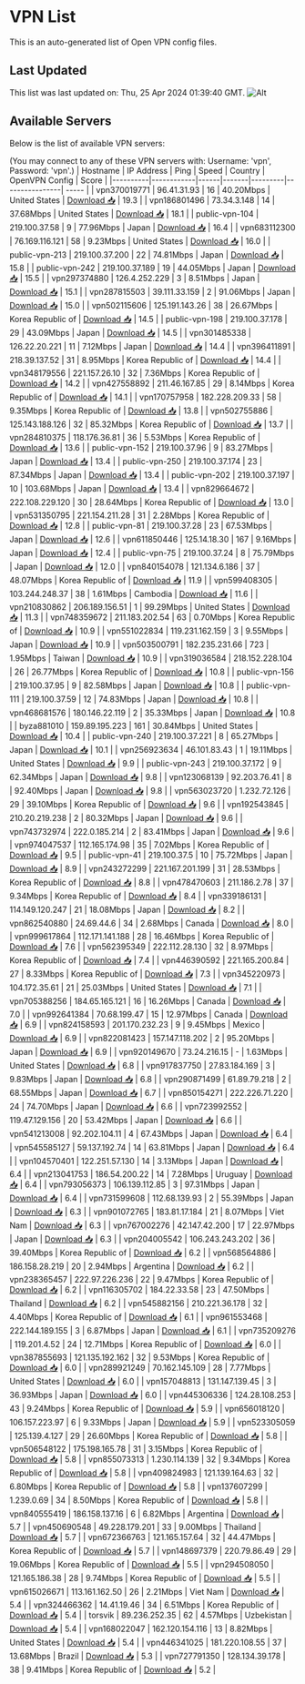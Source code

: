 # VPN List

This is an auto-generated list of Open VPN config files.

## Last Updated

This list was last updated on: Thu, 25 Apr 2024 01:39:40 GMT.
![Alt](https://repobeats.axiom.co/api/embed/186b98318ef1479477931607c1ad7d823f12451f.svg "Repobeats analytics image")

## Available Servers

Below is the list of available VPN servers:

(You may connect to any of these VPN servers with: Username: 'vpn', Password: 'vpn'.)
| Hostname | IP Address | Ping | Speed | Country | OpenVPN Config | Score |
|----------|------------|------|-------|---------|----------------| ----- |
| vpn370019771 | 96.41.31.93 | 16 | 40.20Mbps | United States | [Download 📥](./configs/server_0_US.ovpn) | 19.3 |
| vpn186801496 | 73.34.3.148 | 14 | 37.68Mbps | United States | [Download 📥](./configs/server_1_US.ovpn) | 18.1 |
| public-vpn-104 | 219.100.37.58 | 9 | 77.96Mbps | Japan | [Download 📥](./configs/server_2_JP.ovpn) | 16.4 |
| vpn683112300 | 76.169.116.121 | 58 | 9.23Mbps | United States | [Download 📥](./configs/server_3_US.ovpn) | 16.0 |
| public-vpn-213 | 219.100.37.200 | 22 | 74.81Mbps | Japan | [Download 📥](./configs/server_4_JP.ovpn) | 15.8 |
| public-vpn-242 | 219.100.37.189 | 19 | 44.05Mbps | Japan | [Download 📥](./configs/server_5_JP.ovpn) | 15.5 |
| vpn297374880 | 126.4.252.229 | 3 | 8.51Mbps | Japan | [Download 📥](./configs/server_6_JP.ovpn) | 15.1 |
| vpn287815503 | 39.111.33.159 | 2 | 91.06Mbps | Japan | [Download 📥](./configs/server_7_JP.ovpn) | 15.0 |
| vpn502115606 | 125.191.143.26 | 38 | 26.67Mbps | Korea Republic of | [Download 📥](./configs/server_8_KR.ovpn) | 14.5 |
| public-vpn-198 | 219.100.37.178 | 29 | 43.09Mbps | Japan | [Download 📥](./configs/server_9_JP.ovpn) | 14.5 |
| vpn301485338 | 126.22.20.221 | 11 | 7.12Mbps | Japan | [Download 📥](./configs/server_10_JP.ovpn) | 14.4 |
| vpn396411891 | 218.39.137.52 | 31 | 8.95Mbps | Korea Republic of | [Download 📥](./configs/server_11_KR.ovpn) | 14.4 |
| vpn348179556 | 221.157.26.10 | 32 | 7.36Mbps | Korea Republic of | [Download 📥](./configs/server_12_KR.ovpn) | 14.2 |
| vpn427558892 | 211.46.167.85 | 29 | 8.14Mbps | Korea Republic of | [Download 📥](./configs/server_13_KR.ovpn) | 14.1 |
| vpn170757958 | 182.228.209.33 | 58 | 9.35Mbps | Korea Republic of | [Download 📥](./configs/server_14_KR.ovpn) | 13.8 |
| vpn502755886 | 125.143.188.126 | 32 | 85.32Mbps | Korea Republic of | [Download 📥](./configs/server_15_KR.ovpn) | 13.7 |
| vpn284810375 | 118.176.36.81 | 36 | 5.53Mbps | Korea Republic of | [Download 📥](./configs/server_16_KR.ovpn) | 13.6 |
| public-vpn-152 | 219.100.37.96 | 9 | 83.27Mbps | Japan | [Download 📥](./configs/server_17_JP.ovpn) | 13.4 |
| public-vpn-250 | 219.100.37.174 | 23 | 87.34Mbps | Japan | [Download 📥](./configs/server_18_JP.ovpn) | 13.4 |
| public-vpn-202 | 219.100.37.197 | 10 | 103.68Mbps | Japan | [Download 📥](./configs/server_19_JP.ovpn) | 13.4 |
| vpn829664672 | 222.108.229.120 | 30 | 28.64Mbps | Korea Republic of | [Download 📥](./configs/server_20_KR.ovpn) | 13.0 |
| vpn531350795 | 221.154.211.28 | 31 | 2.28Mbps | Korea Republic of | [Download 📥](./configs/server_21_KR.ovpn) | 12.8 |
| public-vpn-81 | 219.100.37.28 | 23 | 67.53Mbps | Japan | [Download 📥](./configs/server_22_JP.ovpn) | 12.6 |
| vpn611850446 | 125.14.18.30 | 167 | 9.16Mbps | Japan | [Download 📥](./configs/server_23_JP.ovpn) | 12.4 |
| public-vpn-75 | 219.100.37.24 | 8 | 75.79Mbps | Japan | [Download 📥](./configs/server_24_JP.ovpn) | 12.0 |
| vpn840154078 | 121.134.6.186 | 37 | 48.07Mbps | Korea Republic of | [Download 📥](./configs/server_25_KR.ovpn) | 11.9 |
| vpn599408305 | 103.244.248.37 | 38 | 1.61Mbps | Cambodia | [Download 📥](./configs/server_26_KH.ovpn) | 11.6 |
| vpn210830862 | 206.189.156.51 | 1 | 99.29Mbps | United States | [Download 📥](./configs/server_27_US.ovpn) | 11.3 |
| vpn748359672 | 211.183.202.54 | 63 | 0.70Mbps | Korea Republic of | [Download 📥](./configs/server_28_KR.ovpn) | 10.9 |
| vpn551022834 | 119.231.162.159 | 3 | 9.55Mbps | Japan | [Download 📥](./configs/server_29_JP.ovpn) | 10.9 |
| vpn503500791 | 182.235.231.66 | 723 | 1.95Mbps | Taiwan | [Download 📥](./configs/server_30_TW.ovpn) | 10.9 |
| vpn319036584 | 218.152.228.104 | 26 | 26.77Mbps | Korea Republic of | [Download 📥](./configs/server_31_KR.ovpn) | 10.8 |
| public-vpn-156 | 219.100.37.95 | 9 | 82.58Mbps | Japan | [Download 📥](./configs/server_32_JP.ovpn) | 10.8 |
| public-vpn-111 | 219.100.37.59 | 12 | 74.83Mbps | Japan | [Download 📥](./configs/server_33_JP.ovpn) | 10.8 |
| vpn468681576 | 180.146.22.119 | 2 | 35.33Mbps | Japan | [Download 📥](./configs/server_34_JP.ovpn) | 10.8 |
| byza881010 | 159.89.195.223 | 161 | 30.84Mbps | United States | [Download 📥](./configs/server_35_US.ovpn) | 10.4 |
| public-vpn-240 | 219.100.37.221 | 8 | 65.27Mbps | Japan | [Download 📥](./configs/server_36_JP.ovpn) | 10.1 |
| vpn256923634 | 46.101.83.43 | 1 | 19.11Mbps | United States | [Download 📥](./configs/server_37_US.ovpn) | 9.9 |
| public-vpn-243 | 219.100.37.172 | 9 | 62.34Mbps | Japan | [Download 📥](./configs/server_38_JP.ovpn) | 9.8 |
| vpn123068139 | 92.203.76.41 | 8 | 92.40Mbps | Japan | [Download 📥](./configs/server_39_JP.ovpn) | 9.8 |
| vpn563023720 | 1.232.72.126 | 29 | 39.10Mbps | Korea Republic of | [Download 📥](./configs/server_40_KR.ovpn) | 9.6 |
| vpn192543845 | 210.20.219.238 | 2 | 80.32Mbps | Japan | [Download 📥](./configs/server_41_JP.ovpn) | 9.6 |
| vpn743732974 | 222.0.185.214 | 2 | 83.41Mbps | Japan | [Download 📥](./configs/server_42_JP.ovpn) | 9.6 |
| vpn974047537 | 112.165.174.98 | 35 | 7.02Mbps | Korea Republic of | [Download 📥](./configs/server_43_KR.ovpn) | 9.5 |
| public-vpn-41 | 219.100.37.5 | 10 | 75.72Mbps | Japan | [Download 📥](./configs/server_44_JP.ovpn) | 8.9 |
| vpn243272299 | 221.167.201.199 | 31 | 28.53Mbps | Korea Republic of | [Download 📥](./configs/server_45_KR.ovpn) | 8.8 |
| vpn478470603 | 211.186.2.78 | 37 | 9.34Mbps | Korea Republic of | [Download 📥](./configs/server_46_KR.ovpn) | 8.4 |
| vpn339186131 | 114.149.120.247 | 21 | 18.08Mbps | Japan | [Download 📥](./configs/server_47_JP.ovpn) | 8.2 |
| vpn862540880 | 24.69.44.6 | 34 | 2.68Mbps | Canada | [Download 📥](./configs/server_48_CA.ovpn) | 8.0 |
| vpn999617864 | 112.171.141.188 | 28 | 16.46Mbps | Korea Republic of | [Download 📥](./configs/server_49_KR.ovpn) | 7.6 |
| vpn562395349 | 222.112.28.130 | 32 | 8.97Mbps | Korea Republic of | [Download 📥](./configs/server_50_KR.ovpn) | 7.4 |
| vpn446390592 | 221.165.200.84 | 27 | 8.33Mbps | Korea Republic of | [Download 📥](./configs/server_51_KR.ovpn) | 7.3 |
| vpn345220973 | 104.172.35.61 | 21 | 25.03Mbps | United States | [Download 📥](./configs/server_52_US.ovpn) | 7.1 |
| vpn705388256 | 184.65.165.121 | 16 | 16.26Mbps | Canada | [Download 📥](./configs/server_53_CA.ovpn) | 7.0 |
| vpn992641384 | 70.68.199.47 | 15 | 12.97Mbps | Canada | [Download 📥](./configs/server_54_CA.ovpn) | 6.9 |
| vpn824158593 | 201.170.232.23 | 9 | 9.45Mbps | Mexico | [Download 📥](./configs/server_55_MX.ovpn) | 6.9 |
| vpn822081423 | 157.147.118.202 | 2 | 95.20Mbps | Japan | [Download 📥](./configs/server_56_JP.ovpn) | 6.9 |
| vpn920149670 | 73.24.216.15 | - | 1.63Mbps | United States | [Download 📥](./configs/server_57_US.ovpn) | 6.8 |
| vpn917837750 | 27.83.184.169 | 3 | 9.83Mbps | Japan | [Download 📥](./configs/server_58_JP.ovpn) | 6.8 |
| vpn290871499 | 61.89.79.218 | 2 | 68.55Mbps | Japan | [Download 📥](./configs/server_59_JP.ovpn) | 6.7 |
| vpn850154271 | 222.226.71.220 | 24 | 74.70Mbps | Japan | [Download 📥](./configs/server_60_JP.ovpn) | 6.6 |
| vpn723992552 | 119.47.129.156 | 20 | 53.42Mbps | Japan | [Download 📥](./configs/server_61_JP.ovpn) | 6.6 |
| vpn541213008 | 92.202.104.11 | 4 | 67.43Mbps | Japan | [Download 📥](./configs/server_62_JP.ovpn) | 6.4 |
| vpn545585127 | 59.137.192.74 | 14 | 63.81Mbps | Japan | [Download 📥](./configs/server_63_JP.ovpn) | 6.4 |
| vpn104570401 | 122.251.57.130 | 14 | 3.13Mbps | Japan | [Download 📥](./configs/server_64_JP.ovpn) | 6.4 |
| vpn213041753 | 186.54.200.22 | 14 | 7.28Mbps | Uruguay | [Download 📥](./configs/server_65_UY.ovpn) | 6.4 |
| vpn793056373 | 106.139.112.85 | 3 | 97.31Mbps | Japan | [Download 📥](./configs/server_66_JP.ovpn) | 6.4 |
| vpn731599608 | 112.68.139.93 | 2 | 55.39Mbps | Japan | [Download 📥](./configs/server_67_JP.ovpn) | 6.3 |
| vpn901072765 | 183.81.17.184 | 21 | 8.07Mbps | Viet Nam | [Download 📥](./configs/server_68_VN.ovpn) | 6.3 |
| vpn767002276 | 42.147.42.200 | 17 | 22.97Mbps | Japan | [Download 📥](./configs/server_69_JP.ovpn) | 6.3 |
| vpn204005542 | 106.243.243.202 | 36 | 39.40Mbps | Korea Republic of | [Download 📥](./configs/server_70_KR.ovpn) | 6.2 |
| vpn568564886 | 186.158.28.219 | 20 | 2.94Mbps | Argentina | [Download 📥](./configs/server_71_AR.ovpn) | 6.2 |
| vpn238365457 | 222.97.226.236 | 22 | 9.47Mbps | Korea Republic of | [Download 📥](./configs/server_72_KR.ovpn) | 6.2 |
| vpn116305702 | 184.22.33.58 | 23 | 47.50Mbps | Thailand | [Download 📥](./configs/server_73_TH.ovpn) | 6.2 |
| vpn545882156 | 210.221.36.178 | 32 | 4.40Mbps | Korea Republic of | [Download 📥](./configs/server_74_KR.ovpn) | 6.1 |
| vpn961553468 | 222.144.189.155 | 3 | 6.87Mbps | Japan | [Download 📥](./configs/server_75_JP.ovpn) | 6.1 |
| vpn735209276 | 119.201.4.52 | 24 | 12.71Mbps | Korea Republic of | [Download 📥](./configs/server_76_KR.ovpn) | 6.0 |
| vpn387855693 | 121.135.192.162 | 32 | 9.53Mbps | Korea Republic of | [Download 📥](./configs/server_77_KR.ovpn) | 6.0 |
| vpn289921249 | 70.162.145.109 | 28 | 7.77Mbps | United States | [Download 📥](./configs/server_78_US.ovpn) | 6.0 |
| vpn157048813 | 131.147.139.45 | 3 | 36.93Mbps | Japan | [Download 📥](./configs/server_79_JP.ovpn) | 6.0 |
| vpn445306336 | 124.28.108.253 | 43 | 9.24Mbps | Korea Republic of | [Download 📥](./configs/server_80_KR.ovpn) | 5.9 |
| vpn656018120 | 106.157.223.97 | 6 | 9.33Mbps | Japan | [Download 📥](./configs/server_81_JP.ovpn) | 5.9 |
| vpn523305059 | 125.139.4.127 | 29 | 26.60Mbps | Korea Republic of | [Download 📥](./configs/server_82_KR.ovpn) | 5.8 |
| vpn506548122 | 175.198.165.78 | 31 | 3.15Mbps | Korea Republic of | [Download 📥](./configs/server_83_KR.ovpn) | 5.8 |
| vpn855073313 | 1.230.114.139 | 32 | 9.34Mbps | Korea Republic of | [Download 📥](./configs/server_84_KR.ovpn) | 5.8 |
| vpn409824983 | 121.139.164.63 | 32 | 6.80Mbps | Korea Republic of | [Download 📥](./configs/server_85_KR.ovpn) | 5.8 |
| vpn137607299 | 1.239.0.69 | 34 | 8.50Mbps | Korea Republic of | [Download 📥](./configs/server_86_KR.ovpn) | 5.8 |
| vpn840555419 | 186.158.137.16 | 6 | 6.82Mbps | Argentina | [Download 📥](./configs/server_87_AR.ovpn) | 5.7 |
| vpn450690548 | 49.228.179.201 | 33 | 9.00Mbps | Thailand | [Download 📥](./configs/server_88_TH.ovpn) | 5.7 |
| vpn672366763 | 121.165.157.64 | 32 | 44.47Mbps | Korea Republic of | [Download 📥](./configs/server_89_KR.ovpn) | 5.7 |
| vpn148697379 | 220.79.86.49 | 29 | 19.06Mbps | Korea Republic of | [Download 📥](./configs/server_90_KR.ovpn) | 5.5 |
| vpn294508050 | 121.165.186.38 | 28 | 9.74Mbps | Korea Republic of | [Download 📥](./configs/server_91_KR.ovpn) | 5.5 |
| vpn615026671 | 113.161.162.50 | 26 | 2.21Mbps | Viet Nam | [Download 📥](./configs/server_92_VN.ovpn) | 5.4 |
| vpn324466362 | 14.41.19.46 | 34 | 6.51Mbps | Korea Republic of | [Download 📥](./configs/server_93_KR.ovpn) | 5.4 |
| torsvik | 89.236.252.35 | 62 | 4.57Mbps | Uzbekistan | [Download 📥](./configs/server_94_UZ.ovpn) | 5.4 |
| vpn168022047 | 162.120.154.116 | 13 | 8.82Mbps | United States | [Download 📥](./configs/server_95_US.ovpn) | 5.4 |
| vpn446341025 | 181.220.108.55 | 37 | 13.68Mbps | Brazil | [Download 📥](./configs/server_96_BR.ovpn) | 5.3 |
| vpn727791350 | 128.134.39.178 | 38 | 9.41Mbps | Korea Republic of | [Download 📥](./configs/server_97_KR.ovpn) | 5.2 |
